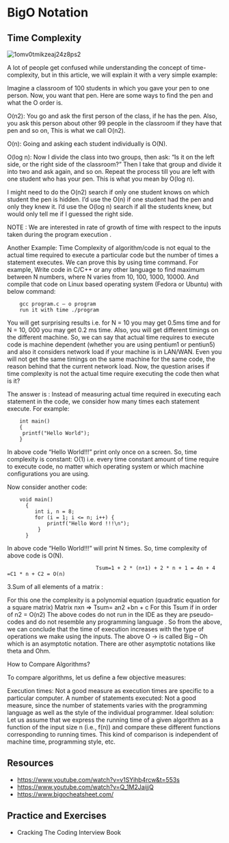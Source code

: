 # BigO Notation

## Time Complexity

![1omv0tmikzeaj24z8ps2](https://user-images.githubusercontent.com/70666023/124151018-7625a580-dad5-11eb-8f13-bfe0495df534.jpeg)

A lot of people get confused while understanding the concept of time-complexity, but in this article, we will explain it with a very simple example:

Imagine a classroom of 100 students in which you gave your pen to one person. Now, you want that pen. Here are some ways to find the pen and what the O order is.

O(n2): You go and ask the first person of the class, if he has the pen. Also, you ask this person about other 99 people in the classroom if they have that pen and so on, 
This is what we call O(n2). 

O(n): Going and asking each student individually is O(N). 

O(log n): Now I divide the class into two groups, then ask: “Is it on the left side, or the right side of the classroom?” Then I take that group and divide it into two and ask again, and so on. Repeat the process till you are left with one student who has your pen. This is what you mean by O(log n). 

I might need to do the O(n2) search if only one student knows on which student the pen is hidden. I’d use the O(n) if one student had the pen and only they knew it. I’d use the O(log n) search if all the students knew, but would only tell me if I guessed the right side. 

NOTE : We are interested in rate of growth of time with respect to the inputs taken during the program execution .

Another Example:
Time Complexity of algorithm/code is not equal to the actual time required to execute a particular code but the number of times a statement executes. We can prove this by using time command. For example, Write code in C/C++ or any other language to find maximum between N numbers, where N varies from 10, 100, 1000, 10000. And compile that code on Linux based operating system (Fedora or Ubuntu) with below command: 

        gcc program.c – o program
        run it with time ./program

You will get surprising results i.e. for N = 10 you may get 0.5ms time and for N = 10, 000 you may get 0.2 ms time. Also, you will get different timings on the different machine. So, we can say that actual time requires to execute code is machine dependent (whether you are using pentium1 or pentiun5) and also it considers network load if your machine is in LAN/WAN. Even you will not get the same timings on the same machine for the same code, the reason behind that the current network load. 
Now, the question arises if time complexity is not the actual time require executing the code then what is it? 

The answer is : Instead of measuring actual time required in executing each statement in the code, we consider how many times each statement execute. 
For example: 

        int main()
        {
         printf("Hello World");
        }
  
 In above code “Hello World!!!” print only once on a screen. So, time complexity is constant: O(1) i.e. every time constant amount of time require to execute code, no matter which operating system or which machine configurations you are using. 

Now consider another code: 

        void main()
          {
             int i, n = 8;
             for (i = 1; i <= n; i++) {
                 printf("Hello Word !!!\n");
              }
          }

 In above code “Hello World!!!” will print N times. So, time complexity of above code is O(N).
 
                                 Tsum=1 + 2 * (n+1) + 2 * n + 1 = 4n + 4 =C1 * n + C2 = O(n)

3.Sum of all elements of a matrix :

For this one the complexity is a polynomial equation (quadratic equation for a square matrix) 
Matrix nxn => Tsum= an2 +bn + c
For this Tsum if in order of n2 = O(n2)
The above codes do not run in the IDE as they are pseudo-codes and do not resemble any programming language . 
So from the above, we can conclude that the time of execution increases with the type of operations we make using the inputs.
The above O -> is called Big – Oh which is an asymptotic notation. There are other asymptotic notations like theta and Ohm.

How to Compare Algorithms?

To compare algorithms, let us define a few objective measures:

Execution times: Not a good measure as execution times are specific to a particular computer.
A number of statements executed: Not a good measure, since the number of statements varies with the programming language as well as the style of the individual programmer.
Ideal solution:  Let us assume that we express the running time of a given algorithm as a function of the input size n (i.e., f(n)) and compare these different functions corresponding to running times. This kind of comparison is independent of machine time, programming style, etc.

## Resources

* https://www.youtube.com/watch?v=v1SYihb4rcw&t=553s
* https://www.youtube.com/watch?v=Q_1M2JaijjQ
* https://www.bigocheatsheet.com/

## Practice and Exercises

* Cracking The Coding Interview Book
